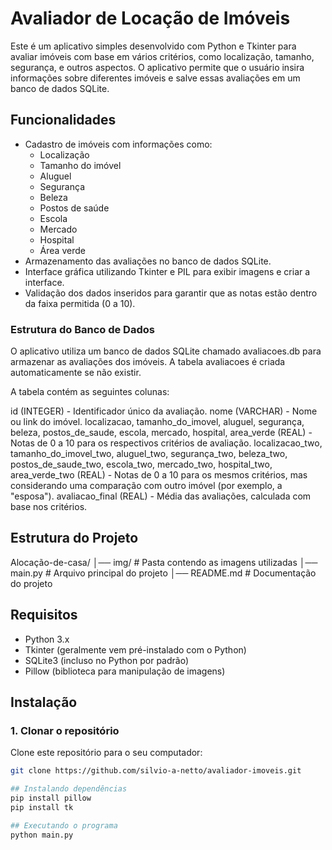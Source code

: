 # Avaliador de Locação de Imóveis

Este é um aplicativo simples desenvolvido com Python e Tkinter para avaliar imóveis com base em vários critérios, como localização, tamanho, segurança, e outros aspectos. O aplicativo permite que o usuário insira informações sobre diferentes imóveis e salve essas avaliações em um banco de dados SQLite.

## Funcionalidades

- Cadastro de imóveis com informações como:
  - Localização
  - Tamanho do imóvel
  - Aluguel
  - Segurança
  - Beleza
  - Postos de saúde
  - Escola
  - Mercado
  - Hospital
  - Área verde
- Armazenamento das avaliações no banco de dados SQLite.
- Interface gráfica utilizando Tkinter e PIL para exibir imagens e criar a interface.
- Validação dos dados inseridos para garantir que as notas estão dentro da faixa permitida (0 a 10).

### Estrutura do Banco de Dados
O aplicativo utiliza um banco de dados SQLite chamado avaliacoes.db para armazenar as avaliações dos imóveis. A tabela avaliacoes é criada automaticamente se não existir.

A tabela contém as seguintes colunas:

id (INTEGER) - Identificador único da avaliação.
nome (VARCHAR) - Nome ou link do imóvel.
localizacao, tamanho_do_imovel, aluguel, segurança, beleza, postos_de_saude, escola, mercado, hospital, area_verde (REAL) - Notas de 0 a 10 para os respectivos critérios de avaliação.
localizacao_two, tamanho_do_imovel_two, aluguel_two, segurança_two, beleza_two, postos_de_saude_two, escola_two, mercado_two, hospital_two, area_verde_two (REAL) - Notas de 0 a 10 para os mesmos critérios, mas considerando uma comparação com outro imóvel (por exemplo, a "esposa").
avaliacao_final (REAL) - Média das avaliações, calculada com base nos critérios.

## Estrutura do Projeto
Alocação-de-casa/
│── img/ # Pasta contendo as imagens utilizadas
│── main.py # Arquivo principal do projeto
│── README.md # Documentação do projeto

## Requisitos

- Python 3.x
- Tkinter (geralmente vem pré-instalado com o Python)
- SQLite3 (incluso no Python por padrão)
- Pillow (biblioteca para manipulação de imagens)

## Instalação

### 1. Clonar o repositório

Clone este repositório para o seu computador:

```bash
git clone https://github.com/silvio-a-netto/avaliador-imoveis.git

## Instalando dependências
pip install pillow
pip install tk

## Executando o programa
python main.py


